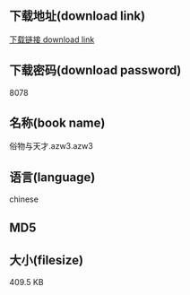 ## 下载地址(download link)
[下载链接 download link](https://voluble-croquembouche-d321dc.netlify.app/?s=%E4%BF%97%E7%89%A9%E4%B8%8E%E5%A4%A9%E6%89%8D.azw3)

## 下载密码(download password)
8078

## 名称(book name)
俗物与天才.azw3.azw3

## 语言(language)
chinese

## MD5


## 大小(filesize)
409.5 KB
